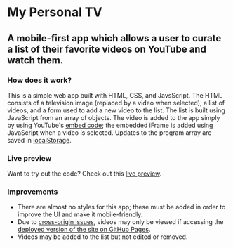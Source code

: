 # My Personal TV
## A mobile-first app which allows a user to curate a list of their favorite videos on YouTube and watch them.

### How does it work?

This is a simple web app built with HTML, CSS, and JavsScript.  The HTML consists of a television image (replaced by a video when selected), a list of videos, and a form used to add a new video to the list.  The list is built using JavaScript from an array of objects.  The video is added to the app simply by using YouTube's [embed code](https://support.google.com/youtube/answer/171780?hl=en); the embedded iFrame is added using JavaScript when a video is selected.  Updates to the program array are saved in [localStorage](https://developer.mozilla.org/en-US/docs/Web/CSS/background).

### Live preview
Want to try out the code?  Check out this [live preview](https://slothwerks-studio.github.io/my-personal-tv/).

### Improvements

- There are almost no styles for this app; these must be added in order to improve the UI and make it mobile-friendly.
- Due to [cross-origin issues](https://developer.mozilla.org/en-US/docs/Web/HTTP/CORS/Errors), videos may only be viewed if accessing the [deployed version of the site on GitHub Pages](https://slothwerks-studio.github.io/my-personal-tv/).
- Videos may be added to the list but not edited or removed.